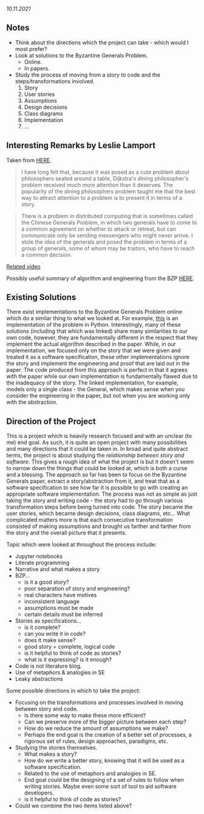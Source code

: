*10.11.2021*

## Notes

* Think about the directions which the project can take - which would I most prefer?
* Look at solutions to the Byzantine Generals Problem.
  * Online.
  * In papers.
* Study the process of moving from a story to code and the steps/transformations involved.
  1. Story
  2. User stories
  3. Assumptions
  4. Design decisions
  5. Class diagrams
  6. Implementation
  7. ...


## Interesting Remarks by Leslie Lamport
Taken from [HERE](https://www.cs.cornell.edu/courses/cs6410/2018fa/slides/18-distributed-systems-byzantine-agreement.pdf).

> I have long felt that, because it was posed as a cute problem about philosophers seated around a table, Dijkstra's dining philosopher's problem received much more attention than it deserves.
> The popularity of the dining philosophers problem taught me that the best way to attract attention to a problem is to present it in terms of a story.

> There is a problem in distributed computing that is sometimes called the Chinese Generals Problem, in which two generals have to come to a common agreement on whether to attack or retreat, but can communicate only be sending messengers who might never arrive.
> I stole the idea of the generals and posed the problem in terms of a group of generals, some of whom may be traitors, who have to reach a common decision.

[Related video](https://www.youtube.com/watch?v=gKSbAEbNifA)

Possibly useful summary of algorithm and engineering from the BZP [HERE](https://gist.github.com/Ljzn/8c3dc131fc8e764658b2b6ca06d05483).


## Existing Solutions
There exist implementations to the Byzantine Generals Problem online which do a similar thing to what we looked at. For example, [this](https://github.com/JVerwolf/byzantine_generals) is an implementation of the problem in Python. Interestingly, many of these solutions (including that which was linked) share many similarities to our own code, however, they are fundamentally different in the respect that they implement the actual algorithm described in the paper. While, in our implementation, we focused only on the story that we were given and treated it as a software specification, these other implementations ignore the story and implement the engineering and proof that are laid out in the paper. The code produced from this approach is perfect in that it agrees with the paper while our own implementation is fundamentally flawed due to the inadequacy of the story. The linked implementation, for example, models only a single class - the General, which makes sense when you consider the engineering in the paper, but not when you are working only with the abstraction.


## Direction of the Project
This is a project which is heavily research focused and with an unclear (to me) end goal. As such, it is quite an open project with many possibilities and many directions that it could be taken in. In broad and quite abstract terms, the project is about studying the *relationship between story and software*. This gives a rough idea of what the project is but it doesn't seem to narrow down the things that could be looked at, which is both a curse and a blessing. The approach so far has been to focus on the Byzantine Generals paper, extract a story/abstraction from it, and treat that as a software specification to see how far it is possible to go with creating an appropriate software implementation. The process was not as simple as just taking the story and writing code - the story had to go through various transformation steps before being turned into code. The story became the user stories, which became design decisions, class diagrams, etc... What complicated matters more is that each consecutive transformation consisted of making assumptions and brought us farther and farther from the story and the overall picture that it presents.

Topic which were looked at throughout the process include:
* Jupyter notebooks
* Literate programming
* Narrative and what makes a story
* BZP...
  * is it a good story?
  * poor separation of story and engineering?
  * real characters have motives
  * inconsistent language
  * assumptions must be made
  * certain details must be inferred
* Stories as specifications...
  * is it complete?
  * can you write it in code?
  * does it make sense?
  * good story = complete, logical code
  * is it helpful to think of code as stories?
  * what is it expressing? is it enough?
* Code is not literature blog.
* Use of metaphors & analogies in SE
* Leaky abstractions

Some possible directions in which to take the project:
* Focusing on the transformations and processes involved in moving between story and code.
  * Is there some way to make these more efficient?
  * Can we preserve more of the bigger picture between each step?
  * How do we reduce the amount of assumptions we make?
  * Perhaps the end goal is the creation of a better set of processes, a rigorous set of rules, design approaches, paradigms, etc.
* Studying the stories themselves.
  * What makes a story?
  * How do we write a better story, knowing that it will be used as a software specification.
  * Related to the use of metaphors and analogies in SE.
  * End goal could be the designing of a set of rules to follow when writing stories. Maybe even some sort of tool to aid software developers.
  * is it helpful to think of code as stories?
* Could we combine the two items listed above?
